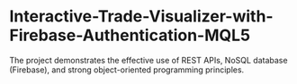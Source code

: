 # Interactive-Trade-Visualizer-with-Firebase-Authentication-MQL5
The project demonstrates the effective use of REST APIs, NoSQL database (Firebase), and strong object-oriented programming principles.
